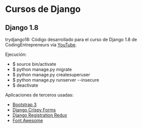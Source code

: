 # Cursos de Django

## Django 1.8
trydjango18: Código desarrollado para el curso de Django 1.8 de CodingEntrepreneurs vía [YouTube](https://www.youtube.com/playlist?list=PLEsfXFp6DpzRcd-q4vR5qAgOZUuz8041S). 

Ejecución:
- $ source bin/activate
- $ python manage.py migrate
- $ python manage.py createsuperuser
- $ python manage.py runserver --insecure
- $ deactivate

Aplicaciones de terceros usadas:
* [Bootstrap 3](http://getbootstrap.com/)
* [Django Crispy Forms](http://django-crispy-forms.readthedocs.org/en/latest/)
* [Django Registration Redux](https://django-registration-redux.readthedocs.org/en/latest/)
* [Font Awesome](https://fortawesome.github.io/Font-Awesome/)
